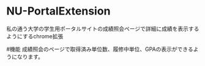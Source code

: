 # NU-PortalExtension
私の通う大学の学生用ポータルサイトの成績照会ページで詳細に成績を表示するようにするchrome拡張

#機能
成績照会のページで取得済み単位数、履修中単位、GPAの表示ができるようになります。
